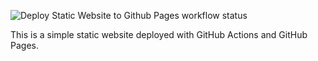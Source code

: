 ![Deploy Static Website to Github Pages workflow status](https://github.com/apiwat1401/simple---portfolio/actions/workflows/deploy.yml/badge.svg)

This is a simple static website deployed with GitHub Actions and GitHub Pages.
